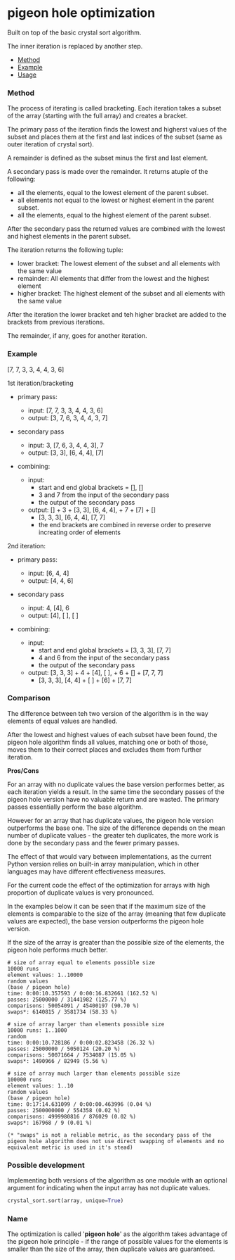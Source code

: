 # pigeon hole optimization

Built on top of the basic crystal sort algorithm.

The inner iteration is replaced by another step.

* [Method](#method)
* [Example](#example)
* [Usage](#usage)

### Method

The process of iterating is called bracketing. Each iteration takes a subset of the array (starting with the full array) and creates a bracket.

The primary pass of the iteration finds the lowest and higherst values of the subset and places them at the first and last indices of the subset (same as outer iteration of crystal sort).

A remainder is defined as the subset minus the first and last element.

A secondary pass is made over the remainder. It returns atuple of the following:

- all the elements, equal to the lowest element of the parent subset.
- all elements not equal to the lowest or highest element in the parent subset.
- all the elements, equal to the highest element of the parent subset.

After the secondary pass the returned values are combined with the lowest and highest elements in the parent subset.

The iteration returns the following tuple:

- lower bracket: The lowest element of the subset and all elements with the same value
- remainder: All elements that differ from the lowest and the highest element
- higher bracket: The highest element of the subset and all elements with the same value

After the iteration the lower bracket and teh higher bracket are added to the brackets from previous iterations.

The remainder, if any, goes for another iteration.

### Example

[7, 7, 3, 3, 4, 4, 3, 6]

1st iteration/bracketing

- primary pass:
  
  - input: [7, 7, 3, 3, 4, 4, 3, 6]
  - output: [3, 7, 6, 3, 4, 4, 3, 7]

- secondary pass
  
  - input: 3, [7, 6, 3, 4, 4, 3], 7
  - output: [3, 3], [6, 4, 4], [7]

- combining:
  
  - input:
    - start and end global brackets = [], []
    - 3 and 7 from the input of the secondary pass
    - the output of the secondary pass
  - output: [] + 3 + [3, 3], [6, 4, 4], + 7 + [7] + []
    - [3, 3, 3], [6, 4, 4], [7, 7]
    - the end brackets are combined in reverse order to preserve increating order of elements

2nd iteration:

- primary pass:
  
  - input: [6, 4, 4]
  - output: [4, 4, 6]

- secondary pass
  
  - input: 4, [4], 6
  - output: [4], [ ], [ ]

- combining:
  
  - input:
    - start and end global brackets = [3, 3, 3], [7, 7]
    - 4 and 6 from the input of the secondary pass
    - the output of the secondary pass
  - output: [3, 3, 3] + 4 + [4], [ ], + 6 + [] + [7, 7, 7]
    - [3, 3, 3], [4, 4] + [ ] + [6] + [7, 7]

### Comparison

The difference between teh two version of the algorithm is in the way elements of equal values are handled.

After the lowest and highest values of each subset have been found, the pigeon hole algorithm finds all values, matching one or both of those, moves them to their correct places and excludes them from further iteration.

**Pros/Cons**

For an array with no duplicate values the base version performes better, as each iteration yields a result. In the same time the secondary passes of the pigeon hole version have no valuable return and are wasted. The primary passes essentially perform the base algorithm.

However for an array that has duplicate values, the pigeon hole version outperforms the base one. The size of the difference depends on the mean number of duplicate values - the greater teh duplicates, the more work is done by the secondary pass and the fewer primary passes.

The effect of that would vary between implementations, as the current Python version relies on built-in array manipulation, which in other languages may have different effectiveness measures.

For the current code the effect of the optimization for arrays with high proportion of duplicate values is very pronounced.

In the examples below it can be seen that if the maximum size of the elements is comparable to the size of the array (meaning that few duplicate values are expected), the base version outperforms the pigeon hole version.

If the size of the array is greater than the possible size of the elements, the pigeon hole performs much better.

```
# size of array equal to elements possible size
10000 runs
element values: 1..10000
random values
(base / pigeon hole)
time: 0:00:10.357593 / 0:00:16.832661 (162.52 %)
passes: 25000000 / 31441982 (125.77 %)
comparisons: 50054091 / 45400197 (90.70 %)
swaps*: 6140815 / 3581734 (58.33 %)

# size of array larger than elements possible size
10000 runs: 1..1000
random
time: 0:00:10.728186 / 0:00:02.823458 (26.32 %)
passes: 25000000 / 5050124 (20.20 %)
comparisons: 50071664 / 7534087 (15.05 %)
swaps*: 1490966 / 82949 (5.56 %)

# size of array much larger than elements possible size
100000 runs
element values: 1..10
random values
(base / pigeon hole)
time: 0:17:14.631099 / 0:00:00.463996 (0.04 %)
passes: 2500000000 / 554358 (0.02 %)
comparisons: 4999980816 / 876029 (0.02 %)
swaps*: 167968 / 9 (0.01 %)

(* "swaps" is not a reliable metric, as the secondary pass of the pigeon hole algorithm does not use direct swapping of elements and no equivalent metric is used in it's stead)
```

### Possible development

Implementing both versions of the algorithm as one module with an optional argument for indicating when the input array has not duplicate values.

```python
crystal_sort.sort(array, unique=True)
```

### Name

The optimization is called '**pigeon hole**' as the algorithm takes advantage of the pigeon hole principle - if the range of possible values for the elements is smaller than the size of the array, then duplicate values are guaranteed.